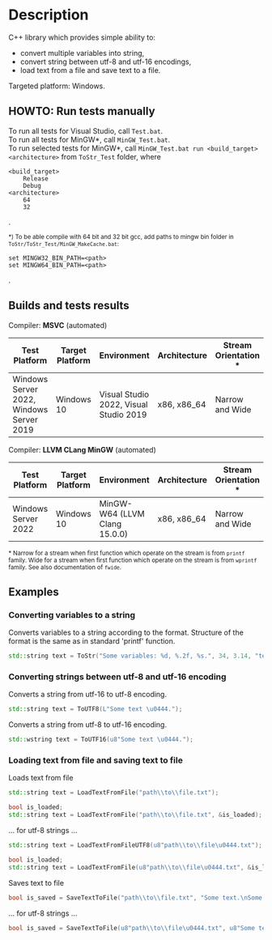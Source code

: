 # Description
C++ library which provides simple ability to:
- convert multiple variables into string,
- convert string between utf-8 and utf-16 encodings,
- load text from a file and save text to a file.

Targeted platform: Windows.

## HOWTO: Run tests manually
To run all tests for Visual Studio, call `Test.bat`.             
To run all tests for MinGW\*, call `MinGW_Test.bat`.     
To run selected tests for MinGW\*, call `MinGW_Test.bat run <build_target> <architecture>` from `ToStr_Test` folder, where
```
<build_target>
    Release
    Debug
<architecture>
    64
    32
```
.
            
<sup>\*) To be able compile with 64 bit and 32 bit gcc, add paths to mingw bin folder in `ToStr/ToStr_Test/MinGW_MakeCache.bat`:
```
set MINGW32_BIN_PATH=<path>
set MINGW64_BIN_PATH=<path>
```
.
</sup>

## Builds and tests results

Compiler: **MSVC** (automated)

| Test Platform | Target Platform | Environment | Architecture | Stream Orientation \* | Build and Test |
|-|-|-|-|-|-|
| Windows Server 2022, Windows Server 2019 | Windows 10 |  Visual Studio 2022, Visual Studio  2019 | x86, x86_64 | Narrow and Wide | [![Build and Test](https://github.com/underwatergrasshopper/TrivialTestKit/actions/workflows/build_and_test.yml/badge.svg)](https://github.com/underwatergrasshopper/ToStr/actions/workflows/build_and_test.yml) |

 Compiler: **LLVM CLang MinGW** (automated)

| Test Platform | Target Platform | Environment | Architecture | Stream Orientation \* | Build and Test |
|-|-|-|-|-|-|
| Windows Server 2022 | Windows 10 | MinGW-W64 (LLVM Clang 15.0.0) | x86, x86_64 | Narrow and Wide |  [![Build and Test (MinGW)](https://github.com/underwatergrasshopper/TrivialTestKit/actions/workflows/build_and_test_mingw.yml/badge.svg)](https://github.com/underwatergrasshopper/ToStr/actions/workflows/build_and_test_mingw.yml) |

<sup>\* Narrow for a stream when first function which operate on the stream is from `printf` family.
Wide for a stream when first function which operate on the stream is from `wprintf` family. See also documentation of `fwide`.</sup>

## Examples 
### Converting variables to a string

Converts variables to a string according to the format. Structure of the format is the same as in standard 'printf' function.

```c++
std::string text = ToStr("Some variables: %d, %.2f, %s.", 34, 3.14, "text");
```

### Converting strings between utf-8 and utf-16 encoding

Converts a string from utf-16 to utf-8 encoding.

```c++
std::string text = ToUTF8(L"Some text \u0444.");
```

Converts a string from utf-8 to utf-16 encoding.

```c++
std::wstring text = ToUTF16(u8"Some text \u0444.");
```

### Loading text from file and saving text to file

Loads text from file

```c++
std::string text = LoadTextFromFile("path\\to\\file.txt");
```

```c++
bool is_loaded;
std::string text = LoadTextFromFile("path\\to\\file.txt", &is_loaded);
```
... for utf-8 strings ...

```c++
std::string text = LoadTextFromFileUTF8(u8"path\\to\\file\u0444.txt");
```

```c++
bool is_loaded;
std::string text = LoadTextFromFile(u8"path\\to\\file\u0444.txt", &is_loaded);
```

Saves text to file

```c++
bool is_saved = SaveTextToFile("path\\to\\file.txt", "Some text.\nSome other text.");
```
... for utf-8 strings ...
```c++
bool is_saved = SaveTextToFile(u8"path\\to\\file\u0444.txt", u8"Some text \u0444.\nSome other text.");
```







